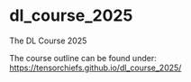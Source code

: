# dl_course_2025
The DL Course 2025

The course outline can be found under:
https://tensorchiefs.github.io/dl_course_2025/
